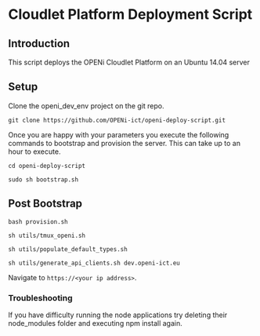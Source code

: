 # Cloudlet Platform Deployment Script

## Introduction
This script deploys the OPENi Cloudlet Platform on an Ubuntu 14.04 server


## Setup

Clone the openi_dev_env project on the git repo.

    git clone https://github.com/OPENi-ict/openi-deploy-script.git


Once you are happy with your parameters you execute the following commands to bootstrap and provision the server. This can take up to an hour to execute.

    cd openi-deploy-script

    sudo sh bootstrap.sh


## Post Bootstrap

    bash provision.sh

    sh utils/tmux_openi.sh

    sh utils/populate_default_types.sh

    sh utils/generate_api_clients.sh dev.openi-ict.eu

Navigate to `https://<your ip address>`.



### Troubleshooting

If you have difficulty running the node applications try deleting their node_modules folder and executing npm install again.
